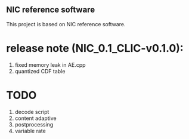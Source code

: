 ## NIC reference software
This project is based on NIC reference software.

# release note (NIC_0.1_CLIC-v0.1.0):
1. fixed memory leak in AE.cpp
2. quantized CDF table

# TODO
1. decode script
3. content adaptive
4. postprocessing
5. variable rate